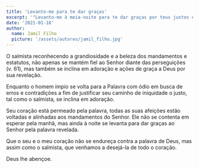 ```yaml
---
title: 'Levanto-me para te dar graças'
excerpt: '"Levanto-me à meia-noite para te dar graças por teus justos estatutos" (Salmos 119.62)'
date: '2021-01-18'
author:
  name: Jamil Filho
  picture: '/assets/autores/jamil_filho.jpg'
---
```


O salmista reconhecendo a grandiosidade e a beleza dos mandamentos e estatutos, não apenas se mantém fiel ao Senhor diante das perseguições (v. 61), mas também se inclina em adoração e ações de graça a Deus por sua revelação.

Enquanto o homem ímpio se volta para a Palavra com ódio em busca de erros e contradições a fim de justificar seu caminho de iniquidade o justo, tal como o salmista, se inclina em adoração.

Seu coração está permeado pela palavra, todas as suas afeições estão voltadas e alinhadas aos mandamentos do Senhor. Ele não se contenta em esperar pela manhã, mas ainda à noite se levanta para dar graças ao Senhor pela palavra revelada.

Que o seu e o meu coração não se endureça contra a palavra de Deus, mas assim como o salmista, que venhamos a desejá-la de todo o coração.

Deus lhe abençoe.